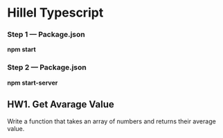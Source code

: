 # Hillel Typescript

### Step 1 — Package.json

**npm start**

### Step 2 — Package.json

**npm start-server**

## HW1. Get Avarage Value

Write a function that takes an array of numbers and returns their average value.


